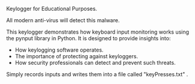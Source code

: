 Keylogger for Educational Purposes.

All modern anti-virus will detect this malware.

This keylogger demonstrates how keyboard input monitoring works using the pynput library in Python. It is designed to provide insights into:
- How keylogging software operates.
- The importance of protecting against keyloggers.
- How security professionals can detect and prevent such threats.

Simply records inputs and writes them into a file called "keyPresses.txt" .
